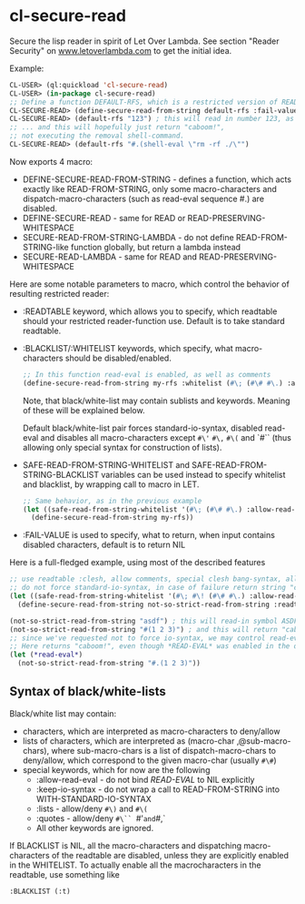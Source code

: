 cl-secure-read
==============

Secure the lisp reader in spirit of Let Over Lambda. See section "Reader Security" on www.letoverlambda.com
to get the initial idea.

Example:

```lisp
CL-USER> (ql:quickload 'cl-secure-read)
CL-USER> (in-package cl-secure-read)
;; Define a function DEFAULT-RFS, which is a restricted version of READ-FROM-STRING
CL-SECURE-READ> (define-secure-read-from-string default-rfs :fail-value "caboom!")
CL-SECURE-READ> (default-rfs "123") ; this will read in number 123, as expected ...
;; ... and this will hopefully just return "caboom!",
;; not executing the removal shell-command.
CL-SECURE-READ> (default-rfs "#.(shell-eval \"rm -rf ./\"")
```

Now exports 4 macro:

  *  DEFINE-SECURE-READ-FROM-STRING - defines a function, which acts exactly like READ-FROM-STRING,
     only some macro-characters and dispatch-macro-characters (such as read-eval sequence #.) are disabled.
  *  DEFINE-SECURE-READ - same for READ or READ-PRESERVING-WHITESPACE
  *  SECURE-READ-FROM-STRING-LAMBDA - do not define READ-FROM-STRING-like function globally, but
     return a lambda instead
  *  SECURE-READ-LAMBDA - same for READ and READ-PRESERVING-WHITESPACE

Here are some notable parameters to macro, which control the behavior of resulting restricted reader:

  *  :READTABLE keyword, which allows you to specify, which readtable should your restricted reader-function use.
     Default is to take standard readtable.
  *  :BLACKLIST/:WHITELIST keywords, which specify, what macro-characters should be disabled/enabled.

     ```lisp
     ;; In this function read-eval is enabled, as well as comments
     (define-secure-read-from-string my-rfs :whitelist (#\; (#\# #\.) :allow-read-eval))
     ```
     Note, that black/white-list may contain sublists and keywords. Meaning of these will be explained below.

     Default black/white-list pair forces standard-io-syntax, disabled read-eval and
     disables all macro-characters except `#\'` `#\,` `#\(` and `#\``
     (thus allowing only special syntax for construction of lists).

  *  SAFE-READ-FROM-STRING-WHITELIST and SAFE-READ-FROM-STRING-BLACKLIST variables can be used instead
     to specify whitelist and blacklist, by wrapping call to macro in LET.

     ```lisp
     ;; Same behavior, as in the previous example
     (let ((safe-read-from-string-whitelist '(#\; (#\# #\.) :allow-read-eval)))
       (define-secure-read-from-string my-rfs))
     ```

  *  :FAIL-VALUE is used to specify, what to return, when input contains disabled characters,
     default is to return NIL

Here is a full-fledged example, using most of the described features

```lisp
;; use readtable :clesh, allow comments, special clesh bang-syntax, allow read-eval,
;; do not force standard-io-syntax, in case of failure return string "caboom!"
(let ((safe-read-from-string-whitelist '(#\; #\! (#\# #\.) :allow-read-eval :keep-io-syntax)))
  (define-secure-read-from-string not-so-strict-read-from-string :readtable :clesh :fail-value "caboom!"))

(not-so-strict-read-from-string "asdf") ; this will read-in symbol ASDF
(not-so-strict-read-from-string "#(1 2 3)") ; and this will return "caboom!"
;; since we've requested not to force io-syntax, we may control read-eval dynamically.
;; Here returns "caboom!", even though *READ-EVAL* was enabled in the definition
(let (*read-eval*)
  (not-so-strict-read-from-string "#.(1 2 3)"))
```

Syntax of black/white-lists
---------------------------

Black/white list may contain:

  * characters, which are interpreted as macro-characters to deny/allow
  * lists of characters, which are interpreted as (macro-char ,@sub-macro-chars), where
    sub-macro-chars is a list of dispatch-macro-chars to deny/allow, which correspond to the given macro-char
    (usually `#\#`)
  * special keywords, which for now are the following
    * :allow-read-eval - do not bind *READ-EVAL* to NIL explicitly
    * :keep-io-syntax - do not wrap a call to READ-FROM-STRING into WITH-STANDARD-IO-SYNTAX
    * :lists - allow/deny `#\)` and `#\(`
    * :quotes - allow/deny `#\`` `#\'` and `#\,`
    * All other keywords are ignored.
   
If BLACKLIST is NIL, all the macro-characters and dispatching macro-characters of the readtable
are disabled, unless they are explicitly enabled in the WHITELIST.
To actually enable all the macrocharacters in the readtable, use something like
```lisp
:BLACKLIST (:t)
```